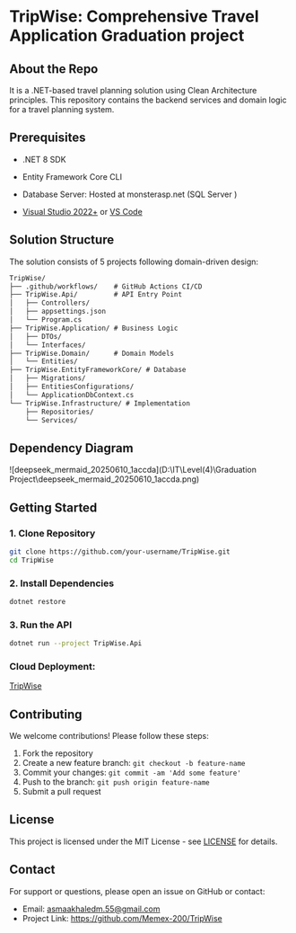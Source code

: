 # TripWise: Comprehensive Travel Application Graduation project 



## About the Repo

It is a .NET-based travel planning solution using Clean Architecture principles. This repository contains the backend services and domain logic for a travel planning system.



##  Prerequisites

- .NET 8 SDK

- Entity Framework Core CLI

- Database Server: Hosted at  monsterasp.net (SQL Server )

- [Visual Studio 2022+](https://visualstudio.microsoft.com/) or [VS Code](https://code.visualstudio.com/)

  

## Solution Structure

The solution consists of 5 projects following domain-driven design:

```markdown
TripWise/
├── .github/workflows/    # GitHub Actions CI/CD
├── TripWise.Api/         # API Entry Point
│   ├── Controllers/
│   ├── appsettings.json
│   └── Program.cs
├── TripWise.Application/ # Business Logic
│   ├── DTOs/
│   └── Interfaces/
├── TripWise.Domain/      # Domain Models
│   └── Entities/
├── TripWise.EntityFrameworkCore/ # Database
│   ├── Migrations/
│   ├── EntitiesConfigurations/
│   └── ApplicationDbContext.cs
└── TripWise.Infrastructure/ # Implementation
    ├── Repositories/
    └── Services/
```



## Dependency Diagram

![deepseek_mermaid_20250610_1accda](D:\IT\Level(4)\Graduation Project\deepseek_mermaid_20250610_1accda.png)

## Getting Started

### 1. Clone Repository

```bash
git clone https://github.com/your-username/TripWise.git
cd TripWise
```

### 2. Install Dependencies

```bash
dotnet restore
```

### 3. Run the API

```bash
dotnet run --project TripWise.Api
```

### Cloud Deployment:

  [TripWise](http://tripwiseeeee.runasp.net/swagger/index.html)



## Contributing



We welcome contributions! Please follow these steps:

1. Fork the repository
2. Create a new feature branch: `git checkout -b feature-name`
3. Commit your changes: `git commit -am 'Add some feature'`
4. Push to the branch: `git push origin feature-name`
5. Submit a pull request



## License

This project is licensed under the MIT License - see [LICENSE](https://license/) for details.



## Contact

For support or questions, please open an issue on GitHub or contact:

- Email:  asmaakhaledm.55@gmail.com
- Project Link: https://github.com/Memex-200/TripWise

